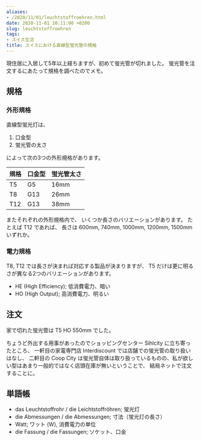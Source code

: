 ```yaml
---
aliases:
- /2020/11/01/leuchtstoffroehren.html
date: 2020-11-01 10:11:00 +0200
slug: leuchtstoffroehren
tags:
- スイス生活
title: スイスにおける直線型蛍光管の規格
---
```

現住居に入居して5年以上経ちますが、初めて蛍光管が切れました。
蛍光管を注文するにあたって規格を調べたのでメモ。

## 規格

### 外形規格

直線型蛍光灯は、

1. 口金型
2. 蛍光管の太さ

によって次の3つの外形規格があります。

| 規格 | 口金型 | 蛍光管太さ |
| - | - | - |
| T5 | G5 | 16mm |
| T8 | G13 | 26mm |
| T12 | G13 | 38mm |

またそれぞれの外形規格内で、
いくつか長さのバリエーションがあります。
たとえば T12 であれば、
長さは 600mm, 740mm, 1000mm, 1200mm, 1500mm いずれか。

### 電力規格

T8, T12 では長さが決まれば対応する製品が決まりますが、
T5 だけは更に明るさが異なる2つのバリエーションがあります。

* HE (High Efficiency); 低消費電力、暗い
* HO (High Output); 高消費電力、明るい

## 注文

家で切れた蛍光管は T5 HO 550mm でした。

ちょうど外出する用事があったのでショッピングセンター Sihlcity に立ち寄ったところ、
一軒目の家電専門店 Interdiscount では店舗での蛍光管の取り扱いはなし、
二軒目の Coop City は蛍光管自体は取り扱っているものの、私が欲しい型はあまり一般的ではなく店頭在庫が無いということで、
結局ネットで注文することに。

## 単語帳

* das Leuchtstoffrohr / die Leichtstoffröhren; 蛍光灯
* die Abmessungen / die Abmessungen; 寸法（蛍光灯の長さ）
* Watt; ワット (W), 消費電力の単位
* die Fassung / die Fassungen; ソケット、口金
